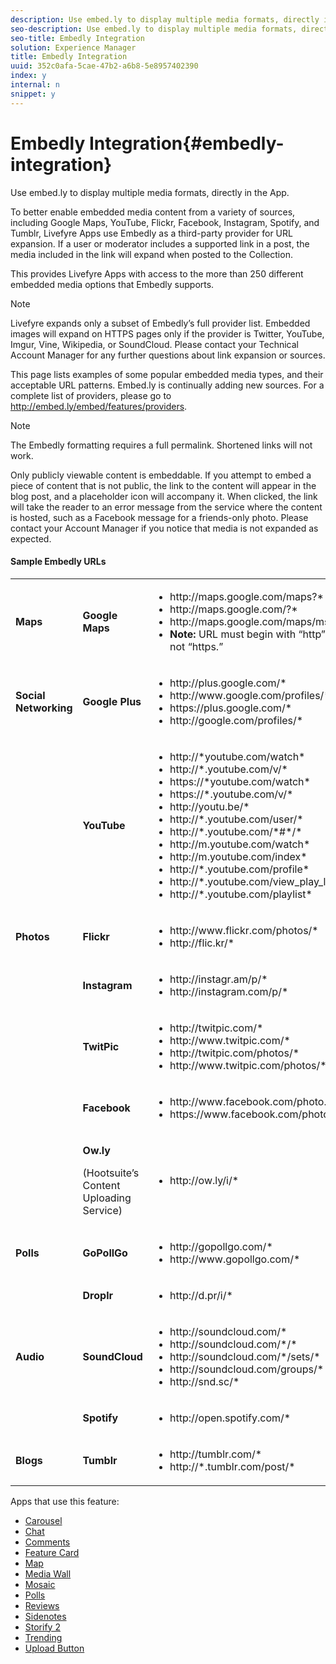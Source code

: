 ```yaml
---
description: Use embed.ly to display multiple media formats, directly in the App.
seo-description: Use embed.ly to display multiple media formats, directly in the App.
seo-title: Embedly Integration
solution: Experience Manager
title: Embedly Integration
uuid: 352c0afa-5cae-47b2-a6b8-5e8957402390
index: y
internal: n
snippet: y
---
```


# Embedly Integration{#embedly-integration}

Use embed.ly to display multiple media formats, directly in the App.

To better enable embedded media content from a variety of sources, including Google Maps, YouTube, Flickr, Facebook, Instagram, Spotify, and Tumblr, Livefyre Apps use Embedly as a third-party provider for URL expansion. If a user or moderator includes a supported link in a post, the media included in the link will expand when posted to the Collection.

This provides Livefyre Apps with access to the more than 250 different embedded media options that Embedly supports.

>[!NOTE]
>
>Livefyre expands only a subset of Embedly’s full provider list. Embedded images will expand on HTTPS pages only if the provider is Twitter, YouTube, Imgur, Vine, Wikipedia, or SoundCloud. Please contact your Technical Account Manager for any further questions about link expansion or sources.

This page lists examples of some popular embedded media types, and their acceptable URL patterns. Embed.ly is continually adding new sources. For a complete list of providers, please go to http://embed.ly/embed/features/providers.

>[!NOTE]
>
>The Embedly formatting requires a full permalink. Shortened links will not work.

Only publicly viewable content is embeddable. If you attempt to embed a piece of content that is not public, the link to the content will appear in the blog post, and a placeholder icon will accompany it. When clicked, the link will take the reader to an error message from the service where the content is hosted, such as a Facebook message for a friends-only photo. Please contact your Account Manager if you notice that media is not expanded as expected.

#### Sample Embedly URLs
<table id="table_lth_m4x_vy">  
 <tbody> 
  <tr> 
   <td><b>Maps</b></td> 
   <td><b>Google Maps</b></td> 
   <td> 
    <ul id="ul_mth_m4x_vy"> 
     <li>http://maps.google.com/maps?*</li> 
     <li>http://maps.google.com/?*</li> 
     <li>http://maps.google.com/maps/ms?*</li> 
     <li><b>Note: </b>URL must begin with “http” and not “https.”</li> 
    </ul> </td> 
  </tr> 
  <tr> 
   <td><b>Social Networking</b></td> 
   <td><b>Google Plus</b></td> 
   <td> 
    <ul id="ul_nth_m4x_vy"> 
     <li>http://plus.google.com/*</li> 
     <li>http://www.google.com/profiles/*</li> 
     <li>https://plus.google.com/*</li> 
     <li>http://google.com/profiles/*</li> 
    </ul> </td> 
  </tr> 
  <tr> 
   <td></td> 
   <td><b>YouTube</b></td> 
   <td> 
    <ul id="ul_oth_m4x_vy"> 
     <li>http://*youtube.com/watch*</li> 
     <li>http://*.youtube.com/v/*</li> 
     <li>https://*youtube.com/watch*</li> 
     <li>https://*.youtube.com/v/*</li> 
     <li>http://youtu.be/*</li> 
     <li>http://*.youtube.com/user/*</li> 
     <li>http://*.youtube.com/*#*/*</li> 
     <li>http://m.youtube.com/watch*</li> 
     <li>http://m.youtube.com/index*</li> 
     <li>http://*.youtube.com/profile*</li> 
     <li>http://*.youtube.com/view_play_list*</li> 
     <li>http://*.youtube.com/playlist*</li> 
    </ul> </td> 
  </tr> 
  <tr> 
   <td><b>Photos</b></td> 
   <td><b>Flickr</b></td> 
   <td> 
    <ul id="ul_pth_m4x_vy"> 
     <li>http://www.flickr.com/photos/*</li> 
     <li>http://flic.kr/*</li> 
    </ul> </td> 
  </tr> 
  <tr> 
   <td></td> 
   <td><b>Instagram</b></td> 
   <td> 
    <ul id="ul_qth_m4x_vy"> 
     <li>http://instagr.am/p/*</li> 
     <li>http://instagram.com/p/*</li> 
    </ul> </td> 
  </tr> 
  <tr> 
   <td></td> 
   <td><b>TwitPic</b></td> 
   <td> 
    <ul id="ul_rth_m4x_vy"> 
     <li>http://twitpic.com/*</li> 
     <li>http://www.twitpic.com/*</li> 
     <li>http://twitpic.com/photos/*</li> 
     <li>http://www.twitpic.com/photos/*</li> 
    </ul> </td> 
  </tr> 
  <tr> 
   <td></td> 
   <td><b>Facebook</b></td> 
   <td> 
    <ul id="ul_sth_m4x_vy"> 
     <li>http://www.facebook.com/photo.php*</li> 
     <li>https://www.facebook.com/photo.php*</li> 
    </ul> </td> 
  </tr> 
  <tr> 
   <td></td> 
   <td> <p><b>Ow.ly </b></p> <p>(Hootsuite’s Content Uploading Service)</p> </td> 
   <td> 
    <ul id="ul_tth_m4x_vy"> 
     <li>http://ow.ly/i/*</li> 
    </ul> </td> 
  </tr> 
  <tr> 
   <td><b>Polls</b></td> 
   <td><b>GoPollGo</b></td> 
   <td> 
    <ul id="ul_uth_m4x_vy"> 
     <li>http://gopollgo.com/*</li> 
     <li>http://www.gopollgo.com/*</li> 
    </ul> </td> 
  </tr> 
  <tr> 
   <td></td> 
   <td><b>Droplr</b></td> 
   <td> 
    <ul id="ul_vth_m4x_vy"> 
     <li>http://d.pr/i/*</li> 
    </ul> </td> 
  </tr> 
  <tr> 
   <td><b>Audio</b></td> 
   <td><b>SoundCloud</b></td> 
   <td> 
    <ul id="ul_wth_m4x_vy"> 
     <li>http://soundcloud.com/*</li> 
     <li>http://soundcloud.com/*/*</li> 
     <li>http://soundcloud.com/*/sets/*</li> 
     <li>http://soundcloud.com/groups/*</li> 
     <li>http://snd.sc/*</li> 
    </ul> </td> 
  </tr> 
  <tr> 
   <td></td> 
   <td><b>Spotify</b></td> 
   <td> 
    <ul id="ul_xth_m4x_vy"> 
     <li>http://open.spotify.com/*</li> 
    </ul> </td> 
  </tr> 
  <tr> 
   <td><b>Blogs</b></td> 
   <td><b>Tumblr</b></td> 
   <td> 
    <ul id="ul_yth_m4x_vy"> 
     <li>http://tumblr.com/*</li> 
     <li>http://*.tumblr.com/post/*</li> 
    </ul> </td> 
  </tr> 
 </tbody> 
</table>

Apps that use this feature:

* [Carousel](../c-carousel-app/c-carousel-app.md#c_carousel_app)
* [Chat](../c-chat-app/c-chat-app.md#c_chat_app)
* [Comments](c_comments_app.md#c_comments_app)
* [Feature Card](../c-feature-card-app/c-feature-card-app.md#c_feature_card_app)
* [Map](../c-map-app/c-map-app.md#c_map_app)
* [Media Wall](../c-media-wall-app/c-media-wall-app.md#c_media_wall_app)
* [Mosaic](../c-mosaic-app/c-mosaic-app.md#c_mosaic_app)
* [Polls](../c-polls-app/c-polls-app.md#c_polls_app)
* [Reviews](../c-reviews-app/c-reviews-app.md#c_reviews_app)
* [Sidenotes](../c-sidenotes-app/c-sidenotes-app.md#c_sidenotes_app)
* [Storify 2](../c-storify2/c-storify2.md#c_storify2)
* [Trending](../c-trending-app/c-trending-app.md#c_trending_app)
* [Upload Button](../c-upload-button-app/c-upload-button-app.md#c_upload_button_app)

